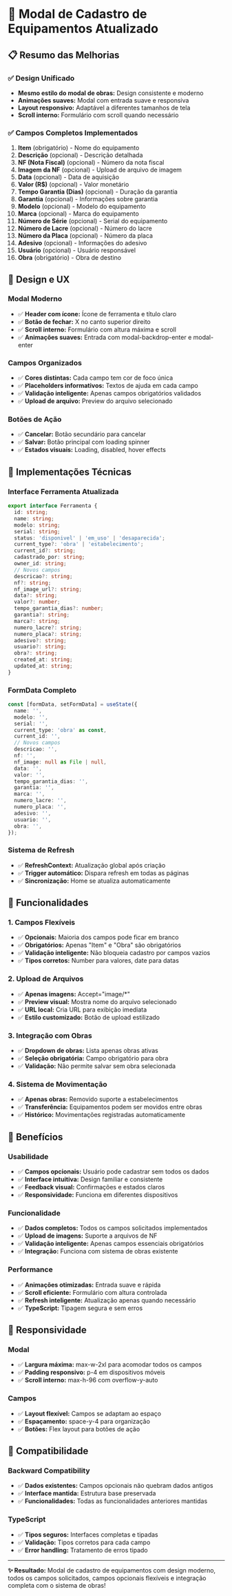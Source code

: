 # 🔧 Modal de Cadastro de Equipamentos Atualizado

## 📋 Resumo das Melhorias

### ✅ **Design Unificado**
- **Mesmo estilo do modal de obras:** Design consistente e moderno
- **Animações suaves:** Modal com entrada suave e responsiva
- **Layout responsivo:** Adaptável a diferentes tamanhos de tela
- **Scroll interno:** Formulário com scroll quando necessário

### ✅ **Campos Completos Implementados**
1. **Item** (obrigatório) - Nome do equipamento
2. **Descrição** (opcional) - Descrição detalhada
3. **NF (Nota Fiscal)** (opcional) - Número da nota fiscal
4. **Imagem da NF** (opcional) - Upload de arquivo de imagem
5. **Data** (opcional) - Data de aquisição
6. **Valor (R$)** (opcional) - Valor monetário
7. **Tempo Garantia (Dias)** (opcional) - Duração da garantia
8. **Garantia** (opcional) - Informações sobre garantia
9. **Modelo** (opcional) - Modelo do equipamento
10. **Marca** (opcional) - Marca do equipamento
11. **Número de Série** (opcional) - Serial do equipamento
12. **Número de Lacre** (opcional) - Número do lacre
13. **Número da Placa** (opcional) - Número da placa
14. **Adesivo** (opcional) - Informações do adesivo
15. **Usuário** (opcional) - Usuário responsável
16. **Obra** (obrigatório) - Obra de destino

## 🎨 Design e UX

### **Modal Moderno**
- ✅ **Header com ícone:** Ícone de ferramenta e título claro
- ✅ **Botão de fechar:** X no canto superior direito
- ✅ **Scroll interno:** Formulário com altura máxima e scroll
- ✅ **Animações suaves:** Entrada com modal-backdrop-enter e modal-enter

### **Campos Organizados**
- ✅ **Cores distintas:** Cada campo tem cor de foco única
- ✅ **Placeholders informativos:** Textos de ajuda em cada campo
- ✅ **Validação inteligente:** Apenas campos obrigatórios validados
- ✅ **Upload de arquivo:** Preview do arquivo selecionado

### **Botões de Ação**
- ✅ **Cancelar:** Botão secundário para cancelar
- ✅ **Salvar:** Botão principal com loading spinner
- ✅ **Estados visuais:** Loading, disabled, hover effects

## 🔧 Implementações Técnicas

### **Interface Ferramenta Atualizada**
```typescript
export interface Ferramenta {
  id: string;
  name: string;
  modelo: string;
  serial: string;
  status: 'disponivel' | 'em_uso' | 'desaparecida';
  current_type?: 'obra' | 'estabelecimento';
  current_id?: string;
  cadastrado_por: string;
  owner_id: string;
  // Novos campos
  descricao?: string;
  nf?: string;
  nf_image_url?: string;
  data?: string;
  valor?: number;
  tempo_garantia_dias?: number;
  garantia?: string;
  marca?: string;
  numero_lacre?: string;
  numero_placa?: string;
  adesivo?: string;
  usuario?: string;
  obra?: string;
  created_at: string;
  updated_at: string;
}
```

### **FormData Completo**
```typescript
const [formData, setFormData] = useState({
  name: '',
  modelo: '',
  serial: '',
  current_type: 'obra' as const,
  current_id: '',
  // Novos campos
  descricao: '',
  nf: '',
  nf_image: null as File | null,
  data: '',
  valor: '',
  tempo_garantia_dias: '',
  garantia: '',
  marca: '',
  numero_lacre: '',
  numero_placa: '',
  adesivo: '',
  usuario: '',
  obra: '',
});
```

### **Sistema de Refresh**
- ✅ **RefreshContext:** Atualização global após criação
- ✅ **Trigger automático:** Dispara refresh em todas as páginas
- ✅ **Sincronização:** Home se atualiza automaticamente

## 🎯 Funcionalidades

### **1. Campos Flexíveis**
- ✅ **Opcionais:** Maioria dos campos pode ficar em branco
- ✅ **Obrigatórios:** Apenas "Item" e "Obra" são obrigatórios
- ✅ **Validação inteligente:** Não bloqueia cadastro por campos vazios
- ✅ **Tipos corretos:** Number para valores, date para datas

### **2. Upload de Arquivos**
- ✅ **Apenas imagens:** Accept="image/*"
- ✅ **Preview visual:** Mostra nome do arquivo selecionado
- ✅ **URL local:** Cria URL para exibição imediata
- ✅ **Estilo customizado:** Botão de upload estilizado

### **3. Integração com Obras**
- ✅ **Dropdown de obras:** Lista apenas obras ativas
- ✅ **Seleção obrigatória:** Campo obrigatório para obra
- ✅ **Validação:** Não permite salvar sem obra selecionada

### **4. Sistema de Movimentação**
- ✅ **Apenas obras:** Removido suporte a estabelecimentos
- ✅ **Transferência:** Equipamentos podem ser movidos entre obras
- ✅ **Histórico:** Movimentações registradas automaticamente

## 🚀 Benefícios

### **Usabilidade**
- ✅ **Campos opcionais:** Usuário pode cadastrar sem todos os dados
- ✅ **Interface intuitiva:** Design familiar e consistente
- ✅ **Feedback visual:** Confirmações e estados claros
- ✅ **Responsividade:** Funciona em diferentes dispositivos

### **Funcionalidade**
- ✅ **Dados completos:** Todos os campos solicitados implementados
- ✅ **Upload de imagens:** Suporte a arquivos de NF
- ✅ **Validação inteligente:** Apenas campos essenciais obrigatórios
- ✅ **Integração:** Funciona com sistema de obras existente

### **Performance**
- ✅ **Animações otimizadas:** Entrada suave e rápida
- ✅ **Scroll eficiente:** Formulário com altura controlada
- ✅ **Refresh inteligente:** Atualização apenas quando necessário
- ✅ **TypeScript:** Tipagem segura e sem erros

## 📱 Responsividade

### **Modal**
- ✅ **Largura máxima:** max-w-2xl para acomodar todos os campos
- ✅ **Padding responsivo:** p-4 em dispositivos móveis
- ✅ **Scroll interno:** max-h-96 com overflow-y-auto

### **Campos**
- ✅ **Layout flexível:** Campos se adaptam ao espaço
- ✅ **Espaçamento:** space-y-4 para organização
- ✅ **Botões:** Flex layout para botões de ação

## 🔄 Compatibilidade

### **Backward Compatibility**
- ✅ **Dados existentes:** Campos opcionais não quebram dados antigos
- ✅ **Interface mantida:** Estrutura base preservada
- ✅ **Funcionalidades:** Todas as funcionalidades anteriores mantidas

### **TypeScript**
- ✅ **Tipos seguros:** Interfaces completas e tipadas
- ✅ **Validação:** Tipos corretos para cada campo
- ✅ **Error handling:** Tratamento de erros tipado

---

**✨ Resultado:** Modal de cadastro de equipamentos com design moderno, todos os campos solicitados, campos opcionais flexíveis e integração completa com o sistema de obras!
